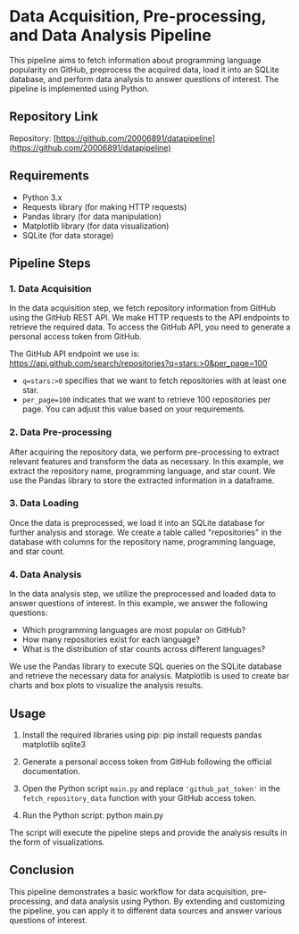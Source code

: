 # Data Acquisition, Pre-processing, and Data Analysis Pipeline

This pipeline aims to fetch information about programming language popularity on GitHub, preprocess the acquired data, load it into an SQLite database, and perform data analysis to answer questions of interest.
The pipeline is implemented using Python.

## Repository Link

Repository: [https://github.com/20006891/datapipeline](https://github.com/20006891/datapipeline)

## Requirements
- Python 3.x
- Requests library (for making HTTP requests)
- Pandas library (for data manipulation)
- Matplotlib library (for data visualization)
- SQLite (for data storage)

## Pipeline Steps

### 1. Data Acquisition

In the data acquisition step, we fetch repository information from GitHub using the GitHub REST API. 
We make HTTP requests to the API endpoints to retrieve the required data. To access the GitHub API, you need to generate a personal access token from GitHub. 

The GitHub API endpoint we use is:
https://api.github.com/search/repositories?q=stars:>0&per_page=100

- `q=stars:>0` specifies that we want to fetch repositories with at least one star.
- `per_page=100` indicates that we want to retrieve 100 repositories per page. You can adjust this value based on your requirements.

### 2. Data Pre-processing

After acquiring the repository data, we perform pre-processing to extract relevant features and transform the data as necessary. 
In this example, we extract the repository name, programming language, and star count. 
We use the Pandas library to store the extracted information in a dataframe.

### 3. Data Loading

Once the data is preprocessed, we load it into an SQLite database for further analysis and storage. 
We create a table called "repositories" in the database with columns for the repository name, programming language, and star count. 

### 4. Data Analysis

In the data analysis step, we utilize the preprocessed and loaded data to answer questions of interest. In this example, we answer the following questions:
- Which programming languages are most popular on GitHub?
- How many repositories exist for each language?
- What is the distribution of star counts across different languages?

We use the Pandas library to execute SQL queries on the SQLite database and retrieve the necessary data for analysis. 
Matplotlib is used to create bar charts and box plots to visualize the analysis results.

## Usage

1. Install the required libraries using pip:
   pip install requests pandas matplotlib sqlite3

2. Generate a personal access token from GitHub following the official documentation.

3. Open the Python script `main.py` and replace `'github_pat_token'` in the `fetch_repository_data` function with your GitHub access token.

4. Run the Python script:
   python main.py

The script will execute the pipeline steps and provide the analysis results in the form of visualizations.

## Conclusion

This pipeline demonstrates a basic workflow for data acquisition, pre-processing, and data analysis using Python. 
By extending and customizing the pipeline, you can apply it to different data sources and answer various questions of interest.

